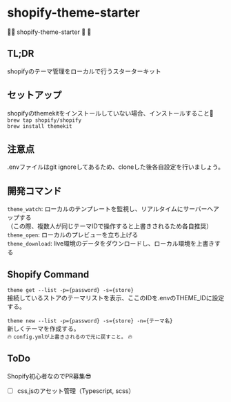 # shopify-theme-starter
:sunflower::rose: shopify-theme-starter :sunflower: :rose:

## TL;DR  
shopifyのテーマ管理をローカルで行うスターターキット  

## セットアップ  

shopifyのthemekitをインストールしていない場合、インストールすること:octopus:     
`brew tap shopify/shopify`  
`brew install themekit`  

## 注意点  
.envファイルはgit ignoreしてあるため、cloneした後各自設定を行いましょう。  

## 開発コマンド  

`theme_watch`: ローカルのテンプレートを監視し、リアルタイムにサーバーへアップする  
（この際、複数人が同じテーマIDで操作すると上書きされるため各自推奨）  
`theme_open`: ローカルのプレビューを立ち上げる  
`theme_download`: live環境のデータをダウンロードし、ローカル環境を上書きする  


## Shopify Command
`theme get --list -p={password} -s={store}`  
接続しているストアのテーマリストを表示、ここのIDを.envのTHEME_IDに設定する。  
  
`theme new --list -p={password} -s={store} -n={テーマ名}`  
新しくテーマを作成する。  
:fire: `config.ymlが上書きされるので元に戻すこと。` :fire:

## ToDo  
Shopify初心者なのでPR募集:sunglasses:  
* [ ] css,jsのアセット管理（Typescript, scss）  
